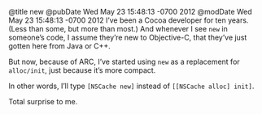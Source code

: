 @title new
@pubDate Wed May 23 15:48:13 -0700 2012
@modDate Wed May 23 15:48:13 -0700 2012
I’ve been a Cocoa developer for ten years. (Less than some, but more than most.) And whenever I see <code>new</code> in someone’s code, I assume they’re new to Objective-C, that they’ve just gotten here from Java or C++.

But now, because of ARC, I’ve started using <code>new</code> as a replacement for <code>alloc/init</code>, just because it’s more compact.

In other words, I’ll type <code>[NSCache new]</code> instead of <code>[[NSCache alloc] init]</code>.

Total surprise to me.
